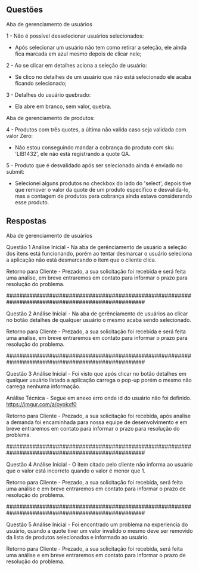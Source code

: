 ## Questões

  Aba de gerenciamento de usuários
   
   1 - Não é possível desselecionar usuários selecionados:
   - Após selecionar um usuário não tem como retirar a seleção, ele ainda fica marcada em azul mesmo depois de clicar nele;
   
   2 - Ao se clicar em detalhes aciona a seleção de usuário:
   - Se clico no detalhes de um usuário que não está selecionado ele acaba ficando selecionado;
   
   3 - Detalhes do usuário quebrado:
   - Ela abre em branco, sem valor, quebra.
   
  Aba de gerenciamento de produtos:
  
   4 - Produtos com três quotes, a última não valida caso seja validada com valor Zero:
   - Não estou conseguindo mandar a cobrança do produto com sku 'LIB1432', ele não está registrando a quote QA.  
   
   5 - Produto que é desvalidado após ser selecionado ainda é enviado no submit:
   - Selecionei alguns produtos no checkbox do lado do 'select', depois tive que remover o valor da quote de um produto específico e desvalida-lo, mas a contagem de produtos para cobrança ainda estava considerando esse produto.

## Respostas

Aba de gerenciamento de usuários

Questão 1
Análise Inicial - Na aba de gerênciamento de usuário a seleção dos itens está funcionando, porém ao tentar desmarcar o usuário seleciona a aplicação não está desmarcando o item que o cliente clica.

Retorno para Cliente - Prezado, a sua solicitação foi recebida e será feita uma analise, em breve entraremos em contato para informar o prazo para resolução do problema.

##################################################################################################

Questão 2
Análise Inicial - Na aba de gerênciamento de usuários ao clicar no botão detalhes de qualquer usuário o mesmo acaba sendo selecionado.

Retorno para Cliente - Prezado, a sua solicitação foi recebida e será feita uma analise, em breve entraremos em contato para informar o prazo para resolução do problema.

##################################################################################################

Questão 3
Análise Inicial - Foi visto que após clicar no botão detalhes em qualquer usuário listado a aplicação carrega o pop-up porém o mesmo não carrega nenhuma informação.

Análise Técnica - Segue em anexo erro onde id do usuário não foi definido.
https://imgur.com/a/oyokxf0

Retorno para Cliente - Prezado, a sua solicitação foi recebida, após analise a demanda foi encaminhada para nossa equipe de desenvolvimento e em breve entraremos em contato para informar o prazo para resolução do problema.

##################################################################################################

Questão 4
Análise Inicial -   O item citado pelo cliente não informa ao usuário que o valor está incorreto quando o valor é menor que 1.  

Retorno para Cliente - Prezado, a sua solicitação foi recebida, será feita uma análise e em breve entraremos em contato para informar o prazo de resolução do problema.

##################################################################################################

Questão 5
Análise Inicial - Foi encontrado um problema na experiencia do usuário, quando a quote tiver um valor invalido o mesmo deve ser removido da lista de produtos selecionados e informado ao usuário.

Retorno para Cliente - Prezado, a sua solicitação foi recebida, será feita uma análise e em breve entraremos em contato para informar o prazo de resolução do problema.

